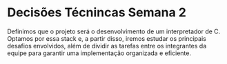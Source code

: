 # Decisões Técnincas Semana 2

Definimos que o projeto será o desenvolvimento de um interpretador de C. Optamos por essa stack e, a partir disso, iremos estudar os principais desafios envolvidos, além de dividir as tarefas entre os integrantes da equipe para garantir uma implementação organizada e eficiente.